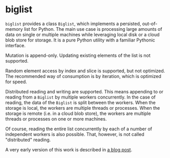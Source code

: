 # biglist

`biglist` provides a class `Biglist`, which implements a persisted, out-of-memory list for Python. The main use case is processing large amounts of data on single or multiple machines while leveraging local disk or a cloud blob store for storage. It is a pure Python utility with a familiar Pythonic interface.

Mutation is append-only. Updating existing elements of the list is not supported.

Random element access by index and slice is supported, but not optimized. The recommended way of consumption is by iteration, which is optimized for speed.

Distributed reading and writing are supported. This means appending to or reading from a `Biglist` by multiple workers concurrently. In the case of reading, the data of the `Biglist` is split between the workers. When the storage is local, the workers are multiple threads or processes. When the storage is remote (i.e. in a cloud blob store), the workers are multiple threads or processes on one or more machines.

Of course, reading the entire list concurrently by each of a number of independent workers is also possible. That, however, is not called "distributed" reading.

A very early version of this work is described in [a blog post](https://zpz.github.io/blog/biglist/).
